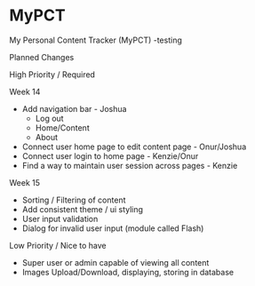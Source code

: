 # MyPCT
My Personal Content Tracker (MyPCT) -testing


Planned Changes

High Priority / Required

Week 14
- Add navigation bar - Joshua
    - Log out
    - Home/Content
    - About
- Connect user home page to edit content page - Onur/Joshua
- Connect user login to home page - Kenzie/Onur
- Find a way to maintain user session across pages - Kenzie

Week 15
- Sorting / Filtering of content
- Add consistent theme / ui styling
- User input validation
- Dialog for invalid user input (module called Flash)

Low Priority / Nice to have 
- Super user or admin capable of viewing all content 
- Images Upload/Download, displaying, storing in database
